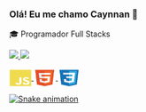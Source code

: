 ### Olá! Eu me chamo Caynnan 👋

🎓 Programador Full Stacks

 <div>
  <a href="https://github.com/caynnan1">
  <img height="180em" src="https://github-readme-stats.vercel.app/api?username=caynnan1&show_icons=true&theme=dark&include_all_commits=true&count_private=true"/>
  <img height="180em" src="https://github-readme-stats.vercel.app/api/top-langs/?username=Harlequin90&layout=compact&langs_count=7&theme=dark"/>
</div>
<div style="display: inline_block"><br>
  <img align="center" alt="Harlequin-Js" height="30" width="40" src="https://raw.githubusercontent.com/devicons/devicon/master/icons/javascript/javascript-plain.svg">
  <img align="center" alt="Harlequin-HTML" height="30" width="40" src="https://raw.githubusercontent.com/devicons/devicon/master/icons/html5/html5-original.svg">
  <img align="center" alt="Harlequin-CSS" height="30" width="40" src="https://raw.githubusercontent.com/devicons/devicon/master/icons/css3/css3-original.svg">
</div>
 
 ![Snake animation](https://github.com/caynnan1/caynnan1/blob/output/github-contribution-grid-snake.svg)
 
<!--
**Harlequin90/Harlequin90** is a ✨ _special_ ✨ repository because its `README.md` (this file) appears on your GitHub profile.

Here are some ideas to get you started:

- 🔭 I’m currently working on ...
- 🌱 I’m currently learning ...
- 👯 I’m looking to collaborate on ...
- 🤔 I’m looking for help with ...
- 💬 Ask me about ...
- 📫 How to reach me: ...
- 😄 Pronouns: ...
- ⚡ Fun fact: ...
-->
